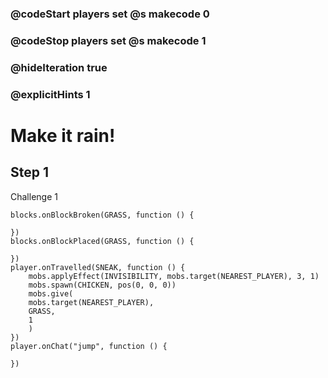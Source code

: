 ### @codeStart players set @s makecode 0
### @codeStop players set @s makecode 1

### @hideIteration true 
### @explicitHints 1


# Make it rain!

## Step 1
Challenge 1

```ghost
blocks.onBlockBroken(GRASS, function () {
	
})
blocks.onBlockPlaced(GRASS, function () {
	
})
player.onTravelled(SNEAK, function () {
    mobs.applyEffect(INVISIBILITY, mobs.target(NEAREST_PLAYER), 3, 1)
    mobs.spawn(CHICKEN, pos(0, 0, 0))
    mobs.give(
    mobs.target(NEAREST_PLAYER),
    GRASS,
    1
    )
})
player.onChat("jump", function () {
	
})

```